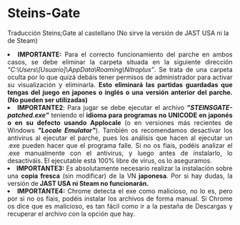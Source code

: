 # Steins-Gate
Traducción Steins;Gate al castellano (No sirve la versión de JAST USA ni la de Steam)

<li style="text-align: justify;"><strong><span class="mycode_b">IMPORTANTE</span>:</strong> Para el correcto funcionamiento del parche en ambos casos, se debe eliminar la carpeta situada en la siguiente dirección <em>“C:\Users\[Usuario]\AppData\Roaming\Nitroplus”</em>. Se trata de una carpeta oculta por lo que quizá debáis tener permisos de administrador para activar su visualización y eliminarla. <strong>Esto eliminará las partidas guardadas que tengas del juego en japones o inglés o una versión anterior del parche. (No pueden ser utilizadas)</strong></li>
 	<li style="text-align: justify;"><strong><span class="mycode_b">IMPORTANTE2</span></strong>: Para jugar se debe ejecutar el archivo<strong><em> “STEINSGATE-patched.exe”</em></strong> teniendo el <strong>idioma para programas no UNICODE en japonés o en su defecto usando Applocale </strong>(o en versiones más recientes de Windows <strong><em>"Locale Emulator"</em></strong>). <span class="mycode_b">También os recomendamos desactivar los antivirus al ejecutar el parche</span>, pues los análisis que hacen al ejecutar un .exe pueden hacer que el programa falle. Si no os fiais, podéis analizar el .exe manualmente con el antivirus, y luego antes de instalarlo, lo desactiváis. El ejecutable está 100% libre de virus, os lo aseguramos.</li>
 	<li style="text-align: justify;"><strong><span class="mycode_b">IMPORTANTE3</span>:</strong> Es absolutamente necesario realizar la instalación sobre una <strong>copia fresca</strong> (sin modificar) de la VN<strong> <span class="mycode_b">japonesa</span></strong>. Por si hay dudas, <span class="mycode_u"><span class="mycode_b">la versión de<strong> JAST USA ni Steam no funcionarán</strong></span></span><strong>.</strong></li> 
 	<li style="text-align: justify;"><strong><span class="mycode_b">IMPORTANTE4</span>:</strong> Chrome detecta el exe como malicioso, no lo es, pero por si no os fiais, podéis instalar los archivos de forma manual. Si Chrome os dice que es malicioso, es tan fácil como ir a la pestaña de Descargas y recuperar el archivo con la opción que hay.</li>
</ul>
